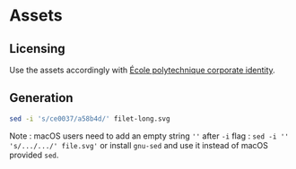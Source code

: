 # Assets

## Licensing

Use the assets accordingly with [École polytechnique corporate identity](https://www.polytechnique.edu/en/press-room).

## Generation

```bash
sed -i 's/ce0037/a58b4d/' filet-long.svg
```

Note : macOS users need to add an empty string `''` after `-i` flag : `sed -i '' 's/.../.../' file.svg'` or install `gnu-sed` and use it instead of macOS provided `sed`.
